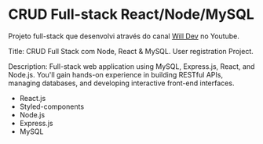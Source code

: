 # CRUD Full-stack React/Node/MySQL

Projeto full-stack que desenvolvi através do canal [Will Dev](https://www.youtube.com/@will_dev) no Youtube.

Title: CRUD Full Stack com Node, React & MySQL. User registration Project.

Description: Full-stack web application using MySQL, Express.js, React, and Node.js. You'll gain hands-on experience in building RESTful APIs, managing databases, and developing interactive front-end interfaces.

- React.js
- Styled-components
- Node.js
- Express.js
- MySQL

